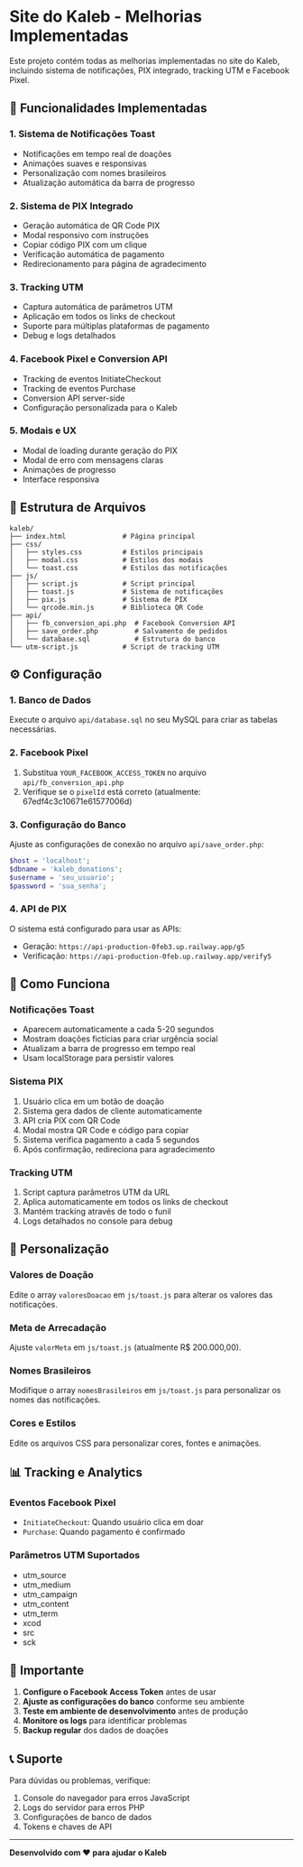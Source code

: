 # Site do Kaleb - Melhorias Implementadas

Este projeto contém todas as melhorias implementadas no site do Kaleb, incluindo sistema de notificações, PIX integrado, tracking UTM e Facebook Pixel.

## 🚀 Funcionalidades Implementadas

### 1. Sistema de Notificações Toast
- Notificações em tempo real de doações
- Animações suaves e responsivas
- Personalização com nomes brasileiros
- Atualização automática da barra de progresso

### 2. Sistema de PIX Integrado
- Geração automática de QR Code PIX
- Modal responsivo com instruções
- Copiar código PIX com um clique
- Verificação automática de pagamento
- Redirecionamento para página de agradecimento

### 3. Tracking UTM
- Captura automática de parâmetros UTM
- Aplicação em todos os links de checkout
- Suporte para múltiplas plataformas de pagamento
- Debug e logs detalhados

### 4. Facebook Pixel e Conversion API
- Tracking de eventos InitiateCheckout
- Tracking de eventos Purchase
- Conversion API server-side
- Configuração personalizada para o Kaleb

### 5. Modais e UX
- Modal de loading durante geração do PIX
- Modal de erro com mensagens claras
- Animações de progresso
- Interface responsiva

## 📁 Estrutura de Arquivos

```
kaleb/
├── index.html              # Página principal
├── css/
│   ├── styles.css          # Estilos principais
│   ├── modal.css           # Estilos dos modais
│   └── toast.css           # Estilos das notificações
├── js/
│   ├── script.js           # Script principal
│   ├── toast.js            # Sistema de notificações
│   ├── pix.js              # Sistema de PIX
│   └── qrcode.min.js       # Biblioteca QR Code
├── api/
│   ├── fb_conversion_api.php  # Facebook Conversion API
│   ├── save_order.php         # Salvamento de pedidos
│   └── database.sql           # Estrutura do banco
└── utm-script.js           # Script de tracking UTM
```

## ⚙️ Configuração

### 1. Banco de Dados
Execute o arquivo `api/database.sql` no seu MySQL para criar as tabelas necessárias.

### 2. Facebook Pixel
1. Substitua `YOUR_FACEBOOK_ACCESS_TOKEN` no arquivo `api/fb_conversion_api.php`
2. Verifique se o `pixelId` está correto (atualmente: 67edf4c3c10671e61577006d)

### 3. Configuração do Banco
Ajuste as configurações de conexão no arquivo `api/save_order.php`:
```php
$host = 'localhost';
$dbname = 'kaleb_donations';
$username = 'seu_usuario';
$password = 'sua_senha';
```

### 4. API de PIX
O sistema está configurado para usar as APIs:
- Geração: `https://api-production-0feb3.up.railway.app/g5`
- Verificação: `https://api-production-0feb.up.railway.app/verify5`

## 🎯 Como Funciona

### Notificações Toast
- Aparecem automaticamente a cada 5-20 segundos
- Mostram doações fictícias para criar urgência social
- Atualizam a barra de progresso em tempo real
- Usam localStorage para persistir valores

### Sistema PIX
1. Usuário clica em um botão de doação
2. Sistema gera dados de cliente automaticamente
3. API cria PIX com QR Code
4. Modal mostra QR Code e código para copiar
5. Sistema verifica pagamento a cada 5 segundos
6. Após confirmação, redireciona para agradecimento

### Tracking UTM
1. Script captura parâmetros UTM da URL
2. Aplica automaticamente em todos os links de checkout
3. Mantém tracking através de todo o funil
4. Logs detalhados no console para debug

## 🔧 Personalização

### Valores de Doação
Edite o array `valoresDoacao` em `js/toast.js` para alterar os valores das notificações.

### Meta de Arrecadação
Ajuste `valorMeta` em `js/toast.js` (atualmente R$ 200.000,00).

### Nomes Brasileiros
Modifique o array `nomesBrasileiros` em `js/toast.js` para personalizar os nomes das notificações.

### Cores e Estilos
Edite os arquivos CSS para personalizar cores, fontes e animações.

## 📊 Tracking e Analytics

### Eventos Facebook Pixel
- `InitiateCheckout`: Quando usuário clica em doar
- `Purchase`: Quando pagamento é confirmado

### Parâmetros UTM Suportados
- utm_source
- utm_medium
- utm_campaign
- utm_content
- utm_term
- xcod
- src
- sck

## 🚨 Importante

1. **Configure o Facebook Access Token** antes de usar
2. **Ajuste as configurações do banco** conforme seu ambiente
3. **Teste em ambiente de desenvolvimento** antes de produção
4. **Monitore os logs** para identificar problemas
5. **Backup regular** dos dados de doações

## 📞 Suporte

Para dúvidas ou problemas, verifique:
1. Console do navegador para erros JavaScript
2. Logs do servidor para erros PHP
3. Configurações de banco de dados
4. Tokens e chaves de API

---

**Desenvolvido com ❤️ para ajudar o Kaleb** 